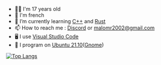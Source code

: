 - 👨‍💻 I'm 17 years old
- 🥖 I'm french
- 📖 I’m currently learning <a href="http://www.cplusplus.org/">C++</a> and <a href="https://www.rust-lang.org/">Rust</a>
- 📫 How to reach me : <a href="https://discord.com/users/361595963812478976">Discord</a> or <a href = "mailto: malomr2002@gmail.com">malomr2002@gmail.com</a>
- 🖥️ I use <a href="https://code.visualstudio.com">Visual Studio Code</a>
- 🐧 I program on <a href="https://www.ubuntu-fr.org/">Ubuntu 21.10</a>(<a href="https://www.gnome.org/">Gnome</a>)


[![Top Langs](https://github-readme-stats.vercel.app/api/top-langs/?username=MaloDaHood&theme=tokyonight&langs_count=3?hide=Makefile)](https://github.com/anuraghazra/github-readme-stats)
